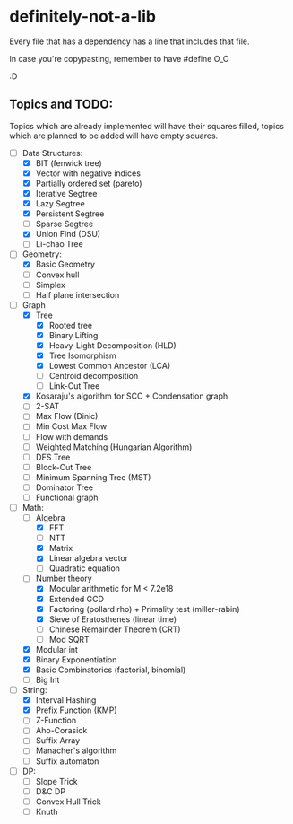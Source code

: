 # definitely-not-a-lib

Every file that has a dependency has a line that includes that file.

In case you're copypasting, remember to have #define O_O

:D

## Topics and TODO:

Topics which are already implemented will have their squares filled, topics which are planned to be added will have empty squares.

- [ ] Data Structures:
    - [x] BIT (fenwick tree)
    - [x] Vector with negative indices
    - [x] Partially ordered set (pareto) 
    - [x] Iterative Segtree
    - [x] Lazy Segtree
    - [x] Persistent Segtree
    - [ ] Sparse Segtree
    - [x] Union Find (DSU) 
    - [ ] Li-chao Tree
- [ ] Geometry:
    - [x] Basic Geometry
    - [ ] Convex hull
    - [ ] Simplex
    - [ ] Half plane intersection
- [ ]  Graph
    - [x] Tree
        - [x] Rooted tree
        - [x] Binary Lifting
        - [x] Heavy-Light Decomposition (HLD)
        - [x] Tree Isomorphism
        - [x] Lowest Common Ancestor (LCA)
        - [ ] Centroid decomposition
        - [ ] Link-Cut Tree
    - [x] Kosaraju's algorithm for SCC + Condensation graph
    - [ ] 2-SAT
    - [ ] Max Flow (Dinic)
    - [ ] Min Cost Max Flow
    - [ ] Flow with demands
    - [ ] Weighted Matching (Hungarian Algorithm)
    - [ ] DFS Tree
    - [ ] Block-Cut Tree
    - [ ] Minimum Spanning Tree (MST)
    - [ ] Dominator Tree
    - [ ] Functional graph
- [ ] Math:
    - [ ] Algebra
        - [x] FFT
        - [ ] NTT
        - [x] Matrix
        - [x] Linear algebra vector
        - [ ] Quadratic equation
    - [ ] Number theory
        - [x] Modular arithmetic for M < 7.2e18
        - [x] Extended GCD
        - [x] Factoring (pollard rho) + Primality test (miller-rabin)
        - [x] Sieve of Eratosthenes (linear time)
        - [ ] Chinese Remainder Theorem (CRT)
        - [ ] Mod SQRT
    - [x] Modular int
    - [x] Binary Exponentiation
    - [x] Basic Combinatorics (factorial, binomial)
    - [ ] Big Int
- [ ] String:
    - [x] Interval Hashing
    - [x] Prefix Function (KMP)
    - [ ] Z-Function
    - [ ] Aho-Corasick
    - [ ] Suffix Array
    - [ ] Manacher's algorithm
    - [ ] Suffix automaton
- [ ] DP:
    - [ ] Slope Trick
    - [ ] D&C DP
    - [ ] Convex Hull Trick
    - [ ] Knuth